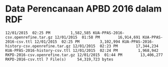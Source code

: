 # Data Perencanaan APBD 2016 dalam RDF

`
12/01/2015  02:25 PM         1,582,585 KUA-PPAS-2016-csv.openrefine.tar.gz
12/01/2015  01:58 PM        16,914,691 KUA-PPAS-2016-csv.ttl
12/01/2015  02:25 PM         3,102,994 KUA-PPAS-2016-history-csv.openrefine.tar.gz
12/01/2015  02:23 PM        17,344,234 KUA-PPAS-2016-history-csv.ttl
12/01/2015  02:24 PM         1,968,942 RKPD-2016-csv.openrefine.tar.gz
12/01/2015  01:44 PM        13,406,277 RKPD-2016-csv.ttl
               7 File(s)     54,319,723 bytes
`